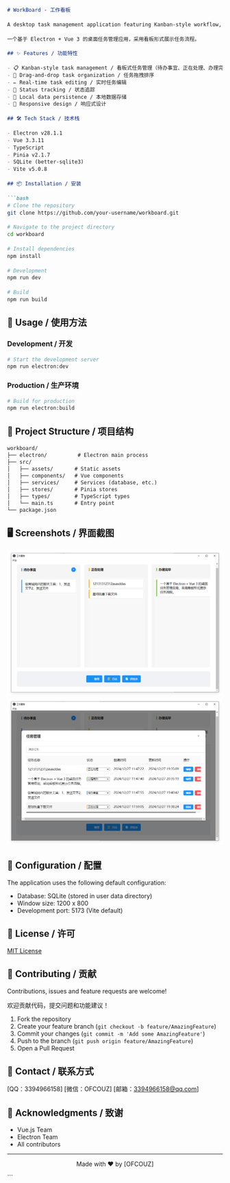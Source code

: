 ```markdown:README.md
# WorkBoard - 工作看板

A desktop task management application featuring Kanban-style workflow, built with Electron, Vue 3, and TypeScript.

一个基于 Electron + Vue 3 的桌面任务管理应用，采用看板形式展示任务流程。

## ✨ Features / 功能特性

- 📋 Kanban-style task management / 看板式任务管理（待办事宜、正在处理、办理完毕）
- 🔄 Drag-and-drop task organization / 任务拖拽排序
- ✏️ Real-time task editing / 实时任务编辑
- 🎯 Status tracking / 状态追踪
- 💾 Local data persistence / 本地数据存储
- 📱 Responsive design / 响应式设计

## 🛠️ Tech Stack / 技术栈

- Electron v28.1.1
- Vue 3.3.11
- TypeScript
- Pinia v2.1.7
- SQLite (better-sqlite3)
- Vite v5.0.8

## 📦 Installation / 安装

```bash
# Clone the repository
git clone https://github.com/your-username/workboard.git

# Navigate to the project directory
cd workboard

# Install dependencies
npm install

# Development
npm run dev

# Build
npm run build
```

## 🚀 Usage / 使用方法

### Development / 开发

```bash
# Start the development server
npm run electron:dev
```

### Production / 生产环境

```bash
# Build for production
npm run electron:build
```

## 📝 Project Structure / 项目结构

```
workboard/
├── electron/          # Electron main process
├── src/
│   ├── assets/       # Static assets
│   ├── components/   # Vue components
│   ├── services/     # Services (database, etc.)
│   ├── stores/       # Pinia stores
│   ├── types/        # TypeScript types
│   └── main.ts       # Entry point
└── package.json
```

## 🖥️ Screenshots / 界面截图


![alt text](QQ_1735302940449.png)
![alt text](QQ_1735302990827.png)
## 🔧 Configuration / 配置

The application uses the following default configuration:

- Database: SQLite (stored in user data directory)
- Window size: 1200 x 800
- Development port: 5173 (Vite default)

## 📄 License / 许可

[MIT License](LICENSE)

## 🤝 Contributing / 贡献

Contributions, issues and feature requests are welcome!

欢迎贡献代码，提交问题和功能建议！

1. Fork the repository
2. Create your feature branch (`git checkout -b feature/AmazingFeature`)
3. Commit your changes (`git commit -m 'Add some AmazingFeature'`)
4. Push to the branch (`git push origin feature/AmazingFeature`)
5. Open a Pull Request

## 📮 Contact / 联系方式

[QQ：3394966158]
[微信：OFCOUZ]
[邮箱：3394966158@qq.com]

## 🙏 Acknowledgments / 致谢

- Vue.js Team
- Electron Team
- All contributors

---

<p align="center">Made with ❤️ by [OFCOUZ]</p>
```

